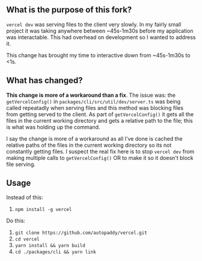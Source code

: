 ## What is the purpose of this fork?
`vercel dev` was serving files to the client very slowly.  In my fairly small project it was taking anywhere between ~45s-1m30s before my application was interactable.   This had overhead on development so I wanted to address it.

This change has brought my time to interactive down from ~45s-1m30s to <1s. 

## What has changed?
**This change is more of a workaround than a fix**.  The issue was: the `getVercelConfig()` in `packages/cli/src/util/dev/server.ts` was being called repeatadly when serving files and this method was blocking files from getting served to the client.  As part of `getVercelConfig()` it gets all the files in the current working directory and gets a relative path to the file;  this is what was holding up the command.

I say the change is more of a workaround as all I've done is cached the relative paths of the files in the current working directory so its not constantly getting files.  I suspect the real fix here is to stop `vercel dev` from making multiple calls to `getVercelConfig()` OR to make it so it doesn't block file serving.

## Usage
Instead of this:
1. `npm install -g vercel`

Do this:
1. `git clone https://github.com/autopaddy/vercel.git`
2. `cd vercel`
3. `yarn install && yarn build`
4. `cd ./packages/cli && yarn link`
